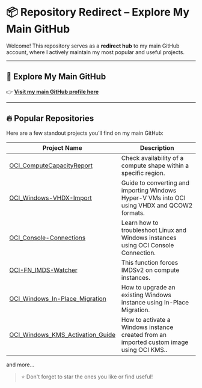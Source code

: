 # 📦 Repository Redirect – Explore My Main GitHub

Welcome! This repository serves as a **redirect hub** to my main GitHub account, where I actively maintain my most popular and useful projects.

---

## 🚀 Explore My Main GitHub

👉 **[Visit my main GitHub profile here]([https://github.com/olygo)**

---

## 🔥 Popular Repositories

Here are a few standout projects you’ll find on my main GitHub:

| Project Name | Description |
|--------------|-------------|
| [OCI_ComputeCapacityReport](https://github.com/Olygo/OCI_ComputeCapacityReport) | Check availability of a compute shape within a specific region. |
| [OCI_Windows-VHDX-Import](https://github.com/Olygo/OCI_Windows-VHDX-Import) | Guide to converting and importing Windows Hyper-V VMs into OCI using VHDX and QCOW2 formats. |
| [OCI_Console-Connections](https://github.com/Olygo/OCI_Console-Connections) | Learn how to troubleshoot Linux and Windows instances using OCI Console Connection. |
| [OCI-FN_IMDS-Watcher](https://github.com/Olygo/OCI-FN_IMDS-Watcher) | This function forces IMDSv2 on compute instances. |
| [OCI_Windows_In-Place_Migration](https://github.com/Olygo/OCI_Windows_In-Place_Migration) | How to upgrade an existing Windows instance using In-Place Migration. |
| [OCI_Windows_KMS_Activation_Guide](https://github.com/Olygo/OCI_Windows_KMS_Activation_Guide)| How to activate a Windows instance created from an imported custom image using OCI KMS.. |

and more...

> ⭐ Don't forget to star the ones you like or find useful!
